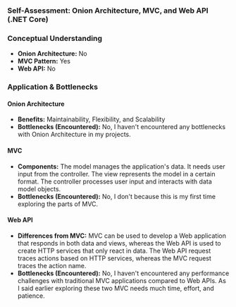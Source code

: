 ### Self-Assessment: Onion Architecture, MVC, and Web API (.NET Core)
### Conceptual Understanding
- **Onion Architecture:** No
- **MVC Pattern:** Yes
- **Web API:** No

### Application & Bottlenecks
#### Onion Architecture
- **Benefits:** Maintainability, Flexibility, and Scalability
- **Bottlenecks (Encountered):** No, I haven't encountered any bottlenecks with Onion Architecture in my projects.

#### MVC
- **Components:** The model manages the application's data. It needs user input from the controller. The view represents the model in a certain format. The controller processes user input and interacts with data model objects.
- **Bottlenecks (Encountered):** No, I don't because this is my first time exploring the parts of MVC.

#### Web API
- **Differences from MVC:** MVC can be used to develop a Web application that responds in both data and views, whereas the Web API is used to create HTTP services that only react in data. The Web API request traces actions based on HTTP services, whereas the MVC request traces the action name.
- **Bottlenecks (Encountered):** No, I haven't encountered any performance challenges with traditional MVC applications compared to Web APIs. As I said earlier exploring these two MVC needs much time, effort, and patience.
